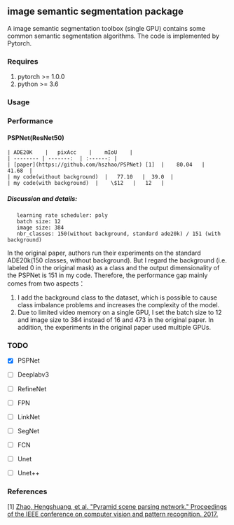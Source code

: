 ## image semantic segmentation package

A image semantic segmentation toolbox (single GPU) contains some common semantic segmentation algorithms. The code is implemented by Pytorch.

### Requires

  1. pytorch >= 1.0.0
  2. python >= 3.6
  
### Usage

### Performance

#### PSPNet(ResNet50)
    | ADE20K    |   pixAcc    |    mIoU    |
    | -------- | -------:  | :------: |
    | [paper](https://github.com/hszhao/PSPNet) [1]  |    80.04   |   41.68  |
    | my code(without background)  |   77.10   |  39.0  |
    | my code(with background)  |    \$12   |   12   |

##### Discussion and details:
  ```epoch: 30
     learning rate scheduler: poly
     batch size: 12
     image size: 384
     nbr_classes: 150(without background, standard ade20k) / 151 (with background)
  ```
  In the original paper, authors run their experiments on the standard ADE20k(150 classes, without background). 
  But I regard the background (i.e. labeled 0 in the original mask) as a class and the output dimensionality of the PSPNet is 151 in my code.
  Therefore, the performance gap mainly comes from two aspects：
  1) I add the background class to the dataset, which is possible to cause class imbalance problems and increases the complexity of the model.
  2) Due to limited video memory on a single GPU, I set the batch size to 12 and image size to 384 instead of 16 and 473 in the original paper. In addition, the experiments in the original paper used multiple GPUs.
    
### TODO

- [x] PSPNet
- [ ] Deeplabv3
- [ ] RefineNet
- [ ] FPN
- [ ] LinkNet
- [ ] SegNet
- [ ] FCN
- [ ] Unet
- [ ] Unet++


### References
[1] [Zhao, Hengshuang, et al. "Pyramid scene parsing network." Proceedings of the IEEE conference on computer vision and pattern recognition. 2017.](https://arxiv.org/abs/1612.01105)

